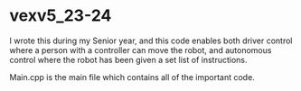 # vexv5_23-24

I wrote this during my Senior year, and this code enables both driver control where a person with a controller can move the robot, and autonomous control where the robot has been given a set list of instructions.

Main.cpp is the main file which contains all of the important code.

